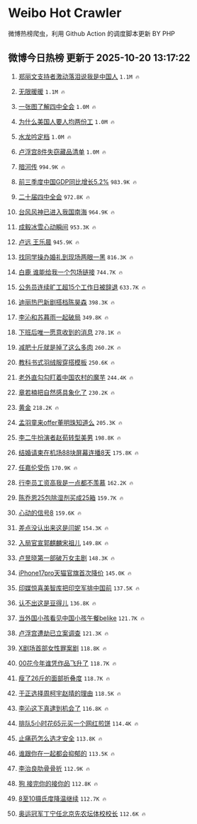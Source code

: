 # Weibo Hot Crawler 



微博热榜爬虫，利用 Github Action 的调度脚本更新 BY PHP 


## 微博今日热榜 更新于 2025-10-20 13:17:22 
1. [郑丽文支持者激动落泪说我是中国人](https://s.weibo.com/weibo?q=%23%E9%83%91%E4%B8%BD%E6%96%87%E6%94%AF%E6%8C%81%E8%80%85%E6%BF%80%E5%8A%A8%E8%90%BD%E6%B3%AA%E8%AF%B4%E6%88%91%E6%98%AF%E4%B8%AD%E5%9B%BD%E4%BA%BA%23&t=31&band_rank=1&Refer=top) `1.1M 🔥` 

1. [无限暖暖](https://s.weibo.com/weibo?q=%E6%97%A0%E9%99%90%E6%9A%96%E6%9A%96&t=31&band_rank=2&Refer=top) `1.1M 🔥` 

1. [一张图了解四中全会](https://s.weibo.com/weibo?q=%23%E4%B8%80%E5%BC%A0%E5%9B%BE%E4%BA%86%E8%A7%A3%E5%9B%9B%E4%B8%AD%E5%85%A8%E4%BC%9A%23&t=31&band_rank=3&Refer=top) `1.0M 🔥` 

1. [为什么美国人要人均两份工](https://s.weibo.com/weibo?q=%E4%B8%BA%E4%BB%80%E4%B9%88%E7%BE%8E%E5%9B%BD%E4%BA%BA%E8%A6%81%E4%BA%BA%E5%9D%87%E4%B8%A4%E4%BB%BD%E5%B7%A5&t=31&band_rank=4&Refer=top) `1.0M 🔥` 

1. [水龙吟定档](https://s.weibo.com/weibo?q=%23%E6%B0%B4%E9%BE%99%E5%90%9F%E5%AE%9A%E6%A1%A3%23&t=31&band_rank=5&Refer=top) `1.0M 🔥` 

1. [卢浮宫8件失窃藏品清单](https://s.weibo.com/weibo?q=%23%E5%8D%A2%E6%B5%AE%E5%AE%AB8%E4%BB%B6%E5%A4%B1%E7%AA%83%E8%97%8F%E5%93%81%E6%B8%85%E5%8D%95%23&t=31&band_rank=6&Refer=top) `1.0M 🔥` 

1. [暗河传](https://s.weibo.com/weibo?q=%E6%9A%97%E6%B2%B3%E4%BC%A0&t=31&band_rank=7&Refer=top) `994.9K 🔥` 

1. [前三季度中国GDP同比增长5.2%](https://s.weibo.com/weibo?q=%23%E5%89%8D%E4%B8%89%E5%AD%A3%E5%BA%A6%E4%B8%AD%E5%9B%BDGDP%E5%90%8C%E6%AF%94%E5%A2%9E%E9%95%BF5.2%25%23&t=31&band_rank=8&Refer=top) `983.9K 🔥` 

1. [二十届四中全会](https://s.weibo.com/weibo?q=%23%E4%BA%8C%E5%8D%81%E5%B1%8A%E5%9B%9B%E4%B8%AD%E5%85%A8%E4%BC%9A%23&t=31&band_rank=9&Refer=top) `972.8K 🔥` 

1. [台风风神已进入我国南海](https://s.weibo.com/weibo?q=%23%E5%8F%B0%E9%A3%8E%E9%A3%8E%E7%A5%9E%E5%B7%B2%E8%BF%9B%E5%85%A5%E6%88%91%E5%9B%BD%E5%8D%97%E6%B5%B7%23&t=31&band_rank=10&Refer=top) `964.9K 🔥` 

1. [成毅冰雪心动瞬间](https://s.weibo.com/weibo?q=%23%E6%88%90%E6%AF%85%E5%86%B0%E9%9B%AA%E5%BF%83%E5%8A%A8%E7%9E%AC%E9%97%B4%23&t=31&band_rank=11&Refer=top) `953.3K 🔥` 

1. [卢远 王乐晨](https://s.weibo.com/weibo?q=%E5%8D%A2%E8%BF%9C%20%E7%8E%8B%E4%B9%90%E6%99%A8&t=31&band_rank=12&Refer=top) `945.9K 🔥` 

1. [找同学操办婚礼到现场两眼一黑](https://s.weibo.com/weibo?q=%23%E6%89%BE%E5%90%8C%E5%AD%A6%E6%93%8D%E5%8A%9E%E5%A9%9A%E7%A4%BC%E5%88%B0%E7%8E%B0%E5%9C%BA%E4%B8%A4%E7%9C%BC%E4%B8%80%E9%BB%91%23&t=31&band_rank=13&Refer=top) `816.3K 🔥` 

1. [白鹿 谁能给我一个包场链接](https://s.weibo.com/weibo?q=%E7%99%BD%E9%B9%BF%20%E8%B0%81%E8%83%BD%E7%BB%99%E6%88%91%E4%B8%80%E4%B8%AA%E5%8C%85%E5%9C%BA%E9%93%BE%E6%8E%A5&t=31&band_rank=14&Refer=top) `744.7K 🔥` 

1. [公务员连续旷工超15个工作日被辞退](https://s.weibo.com/weibo?q=%23%E5%85%AC%E5%8A%A1%E5%91%98%E8%BF%9E%E7%BB%AD%E6%97%B7%E5%B7%A5%E8%B6%8515%E4%B8%AA%E5%B7%A5%E4%BD%9C%E6%97%A5%E8%A2%AB%E8%BE%9E%E9%80%80%23&t=31&band_rank=15&Refer=top) `633.7K 🔥` 

1. [迪丽热巴新剧搭档陈昊森](https://s.weibo.com/weibo?q=%23%E8%BF%AA%E4%B8%BD%E7%83%AD%E5%B7%B4%E6%96%B0%E5%89%A7%E6%90%AD%E6%A1%A3%E9%99%88%E6%98%8A%E6%A3%AE%23&t=31&band_rank=16&Refer=top) `398.3K 🔥` 

1. [李沁和苏暮雨一起破局](https://s.weibo.com/weibo?q=%23%E6%9D%8E%E6%B2%81%E5%92%8C%E8%8B%8F%E6%9A%AE%E9%9B%A8%E4%B8%80%E8%B5%B7%E7%A0%B4%E5%B1%80%23&t=31&band_rank=17&Refer=top) `349.8K 🔥` 

1. [下班后唯一愿意收到的消息](https://s.weibo.com/weibo?q=%E4%B8%8B%E7%8F%AD%E5%90%8E%E5%94%AF%E4%B8%80%E6%84%BF%E6%84%8F%E6%94%B6%E5%88%B0%E7%9A%84%E6%B6%88%E6%81%AF&t=31&band_rank=18&Refer=top) `278.1K 🔥` 

1. [减肥十斤就是掉了这么多肉](https://s.weibo.com/weibo?q=%E5%87%8F%E8%82%A5%E5%8D%81%E6%96%A4%E5%B0%B1%E6%98%AF%E6%8E%89%E4%BA%86%E8%BF%99%E4%B9%88%E5%A4%9A%E8%82%89&t=31&band_rank=19&Refer=top) `260.2K 🔥` 

1. [教科书式羽绒服穿搭模板](https://s.weibo.com/weibo?q=%23%E6%95%99%E7%A7%91%E4%B9%A6%E5%BC%8F%E7%BE%BD%E7%BB%92%E6%9C%8D%E7%A9%BF%E6%90%AD%E6%A8%A1%E6%9D%BF%23&t=31&band_rank=20&Refer=top) `250.6K 🔥` 

1. [老外直勾勾盯着中国农村的魔芋](https://s.weibo.com/weibo?q=%23%E8%80%81%E5%A4%96%E7%9B%B4%E5%8B%BE%E5%8B%BE%E7%9B%AF%E7%9D%80%E4%B8%AD%E5%9B%BD%E5%86%9C%E6%9D%91%E7%9A%84%E9%AD%94%E8%8A%8B%23&t=31&band_rank=21&Refer=top) `244.4K 🔥` 

1. [章若楠把自然感具象化了](https://s.weibo.com/weibo?q=%23%E7%AB%A0%E8%8B%A5%E6%A5%A0%E6%8A%8A%E8%87%AA%E7%84%B6%E6%84%9F%E5%85%B7%E8%B1%A1%E5%8C%96%E4%BA%86%23&t=31&band_rank=22&Refer=top) `230.2K 🔥` 

1. [黄金](https://s.weibo.com/weibo?q=%E9%BB%84%E9%87%91&t=31&band_rank=23&Refer=top) `218.2K 🔥` 

1. [孟羽童来offer董明珠知道么](https://s.weibo.com/weibo?q=%E5%AD%9F%E7%BE%BD%E7%AB%A5%E6%9D%A5offer%E8%91%A3%E6%98%8E%E7%8F%A0%E7%9F%A5%E9%81%93%E4%B9%88&t=31&band_rank=24&Refer=top) `205.3K 🔥` 

1. [李二牛扮演者赵荀转型美男](https://s.weibo.com/weibo?q=%23%E6%9D%8E%E4%BA%8C%E7%89%9B%E6%89%AE%E6%BC%94%E8%80%85%E8%B5%B5%E8%8D%80%E8%BD%AC%E5%9E%8B%E7%BE%8E%E7%94%B7%23&t=31&band_rank=25&Refer=top) `198.8K 🔥` 

1. [结婚请柬在机场88块屏幕连播8天](https://s.weibo.com/weibo?q=%23%E7%BB%93%E5%A9%9A%E8%AF%B7%E6%9F%AC%E5%9C%A8%E6%9C%BA%E5%9C%BA88%E5%9D%97%E5%B1%8F%E5%B9%95%E8%BF%9E%E6%92%AD8%E5%A4%A9%23&t=31&band_rank=26&Refer=top) `175.8K 🔥` 

1. [任嘉伦受伤](https://s.weibo.com/weibo?q=%E4%BB%BB%E5%98%89%E4%BC%A6%E5%8F%97%E4%BC%A4&t=31&band_rank=27&Refer=top) `170.9K 🔥` 

1. [行李员工资高我是一点都不羡慕](https://s.weibo.com/weibo?q=%23%E8%A1%8C%E6%9D%8E%E5%91%98%E5%B7%A5%E8%B5%84%E9%AB%98%E6%88%91%E6%98%AF%E4%B8%80%E7%82%B9%E9%83%BD%E4%B8%8D%E7%BE%A1%E6%85%95%23&t=31&band_rank=28&Refer=top) `162.2K 🔥` 

1. [陈乔恩25包除湿剂买成25箱](https://s.weibo.com/weibo?q=%E9%99%88%E4%B9%94%E6%81%A925%E5%8C%85%E9%99%A4%E6%B9%BF%E5%89%82%E4%B9%B0%E6%88%9025%E7%AE%B1&t=31&band_rank=29&Refer=top) `159.7K 🔥` 

1. [心动的信号8](https://s.weibo.com/weibo?q=%E5%BF%83%E5%8A%A8%E7%9A%84%E4%BF%A1%E5%8F%B78&t=31&band_rank=30&Refer=top) `159.6K 🔥` 

1. [差点没认出来这是闫妮](https://s.weibo.com/weibo?q=%E5%B7%AE%E7%82%B9%E6%B2%A1%E8%AE%A4%E5%87%BA%E6%9D%A5%E8%BF%99%E6%98%AF%E9%97%AB%E5%A6%AE&t=31&band_rank=31&Refer=top) `154.3K 🔥` 

1. [入局官宣郭麒麟宋祖儿](https://s.weibo.com/weibo?q=%23%E5%85%A5%E5%B1%80%E5%AE%98%E5%AE%A3%E9%83%AD%E9%BA%92%E9%BA%9F%E5%AE%8B%E7%A5%96%E5%84%BF%23&t=31&band_rank=32&Refer=top) `149.8K 🔥` 

1. [卢昱晓第一部破万女主剧](https://s.weibo.com/weibo?q=%23%E5%8D%A2%E6%98%B1%E6%99%93%E7%AC%AC%E4%B8%80%E9%83%A8%E7%A0%B4%E4%B8%87%E5%A5%B3%E4%B8%BB%E5%89%A7%23&t=31&band_rank=33&Refer=top) `148.3K 🔥` 

1. [iPhone17pro天猫官旗首次降价](https://s.weibo.com/weibo?q=%23iPhone17pro%E5%A4%A9%E7%8C%AB%E5%AE%98%E6%97%97%E9%A6%96%E6%AC%A1%E9%99%8D%E4%BB%B7%23&t=31&band_rank=34&Refer=top) `145.0K 🔥` 

1. [印媒惊喜美智库把印空军排中国前](https://s.weibo.com/weibo?q=%23%E5%8D%B0%E5%AA%92%E6%83%8A%E5%96%9C%E7%BE%8E%E6%99%BA%E5%BA%93%E6%8A%8A%E5%8D%B0%E7%A9%BA%E5%86%9B%E6%8E%92%E4%B8%AD%E5%9B%BD%E5%89%8D%23&t=31&band_rank=35&Refer=top) `137.5K 🔥` 

1. [认不出这是豆得儿](https://s.weibo.com/weibo?q=%23%E8%AE%A4%E4%B8%8D%E5%87%BA%E8%BF%99%E6%98%AF%E8%B1%86%E5%BE%97%E5%84%BF%23&t=31&band_rank=36&Refer=top) `136.8K 🔥` 

1. [当外国小孩看见中国小孩午餐belike](https://s.weibo.com/weibo?q=%E5%BD%93%E5%A4%96%E5%9B%BD%E5%B0%8F%E5%AD%A9%E7%9C%8B%E8%A7%81%E4%B8%AD%E5%9B%BD%E5%B0%8F%E5%AD%A9%E5%8D%88%E9%A4%90belike&t=31&band_rank=37&Refer=top) `121.7K 🔥` 

1. [卢浮宫遭劫已立案调查](https://s.weibo.com/weibo?q=%23%E5%8D%A2%E6%B5%AE%E5%AE%AB%E9%81%AD%E5%8A%AB%E5%B7%B2%E7%AB%8B%E6%A1%88%E8%B0%83%E6%9F%A5%23&t=31&band_rank=38&Refer=top) `121.3K 🔥` 

1. [X剧场首部女性罪案剧](https://s.weibo.com/weibo?q=X%E5%89%A7%E5%9C%BA%E9%A6%96%E9%83%A8%E5%A5%B3%E6%80%A7%E7%BD%AA%E6%A1%88%E5%89%A7&t=31&band_rank=39&Refer=top) `118.8K 🔥` 

1. [00花今年谁凭作品飞升了](https://s.weibo.com/weibo?q=%2300%E8%8A%B1%E4%BB%8A%E5%B9%B4%E8%B0%81%E5%87%AD%E4%BD%9C%E5%93%81%E9%A3%9E%E5%8D%87%E4%BA%86%23&t=31&band_rank=40&Refer=top) `118.7K 🔥` 

1. [瘦了26斤的面部折叠度](https://s.weibo.com/weibo?q=%E7%98%A6%E4%BA%8626%E6%96%A4%E7%9A%84%E9%9D%A2%E9%83%A8%E6%8A%98%E5%8F%A0%E5%BA%A6&t=31&band_rank=41&Refer=top) `118.7K 🔥` 

1. [于正选择周柯宇赵晴的理由](https://s.weibo.com/weibo?q=%23%E4%BA%8E%E6%AD%A3%E9%80%89%E6%8B%A9%E5%91%A8%E6%9F%AF%E5%AE%87%E8%B5%B5%E6%99%B4%E7%9A%84%E7%90%86%E7%94%B1%23&t=31&band_rank=42&Refer=top) `118.5K 🔥` 

1. [李沁这下真逮到机会了](https://s.weibo.com/weibo?q=%E6%9D%8E%E6%B2%81%E8%BF%99%E4%B8%8B%E7%9C%9F%E9%80%AE%E5%88%B0%E6%9C%BA%E4%BC%9A%E4%BA%86&t=31&band_rank=43&Refer=top) `116.8K 🔥` 

1. [排队5小时花65元买一个网红煎饼](https://s.weibo.com/weibo?q=%23%E6%8E%92%E9%98%9F5%E5%B0%8F%E6%97%B6%E8%8A%B165%E5%85%83%E4%B9%B0%E4%B8%80%E4%B8%AA%E7%BD%91%E7%BA%A2%E7%85%8E%E9%A5%BC%23&t=31&band_rank=44&Refer=top) `114.4K 🔥` 

1. [止痛药怎么选才安全](https://s.weibo.com/weibo?q=%23%E6%AD%A2%E7%97%9B%E8%8D%AF%E6%80%8E%E4%B9%88%E9%80%89%E6%89%8D%E5%AE%89%E5%85%A8%23&t=31&band_rank=45&Refer=top) `113.8K 🔥` 

1. [谁跟你在一起都会抑郁的](https://s.weibo.com/weibo?q=%E8%B0%81%E8%B7%9F%E4%BD%A0%E5%9C%A8%E4%B8%80%E8%B5%B7%E9%83%BD%E4%BC%9A%E6%8A%91%E9%83%81%E7%9A%84&t=31&band_rank=46&Refer=top) `113.5K 🔥` 

1. [李治良肋骨骨折](https://s.weibo.com/weibo?q=%E6%9D%8E%E6%B2%BB%E8%89%AF%E8%82%8B%E9%AA%A8%E9%AA%A8%E6%8A%98&t=31&band_rank=47&Refer=top) `112.9K 🔥` 

1. [狗 接完你的接你的](https://s.weibo.com/weibo?q=%E7%8B%97%20%E6%8E%A5%E5%AE%8C%E4%BD%A0%E7%9A%84%E6%8E%A5%E4%BD%A0%E7%9A%84&t=31&band_rank=48&Refer=top) `112.8K 🔥` 

1. [8至10摄氏度降温继续](https://s.weibo.com/weibo?q=%238%E8%87%B310%E6%91%84%E6%B0%8F%E5%BA%A6%E9%99%8D%E6%B8%A9%E7%BB%A7%E7%BB%AD%23&t=31&band_rank=49&Refer=top) `112.7K 🔥` 

1. [奥运冠军丁宁任北京先农坛体校校长](https://s.weibo.com/weibo?q=%23%E5%A5%A5%E8%BF%90%E5%86%A0%E5%86%9B%E4%B8%81%E5%AE%81%E4%BB%BB%E5%8C%97%E4%BA%AC%E5%85%88%E5%86%9C%E5%9D%9B%E4%BD%93%E6%A0%A1%E6%A0%A1%E9%95%BF%23&t=31&band_rank=50&Refer=top) `112.6K 🔥` 

